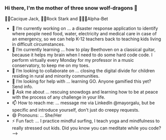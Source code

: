 ### Hi there, I'm the mother of three snow wolf-dragons 👋
🐺👑Cacique Jack, 🐺🎸Rock Stark and 🐺🤘🏼Alpha-Bet

- 🔭 I’m currently working on ... a disaster response application to identify where people need food, water, electricity and medical care in case of an emergency, so we can help K-12 teachers back to teaching kids living in difficult circumstances.
- 🌱 I’m currently learning ... how to play Beethoven on a classical guitar, because it helps my brain when I need to do some hard code code. I perform virtually every Monday for my professor in a music conservatory, to keep me on my toes.  
- 👯 I’m looking to collaborate on ... closing the digital divide for children residing in rural and minority communities.
- 🤔 I’m looking for help with ... learning GO. Anyone gamified this yet? Send info.
- 💬 Ask me about ... rescuing snowdogs and learning how to be at peace with the process of any challenge in your life.
- 📫 How to reach me: ... message me via LinkedIn @mayorgalu, but be specific and introduce yourself, don't just do creepy requests.
- 😄 Pronouns: ... She/Her
- ⚡ Fun fact: ... I practice mindful surfing, I teach yoga and mindfulness to really stressed out kids. Did you know you can meditate while you code? 
-->

